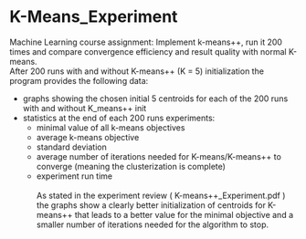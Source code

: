 # K-Means_Experiment

Machine Learning course assignment: Implement k-means++, run it 200 times and compare convergence efficiency and result quality with normal K-means.</br>
After 200 runs with and without K-means++ (K = 5) initialization the program provides the following data:
  - graphs showing the chosen initial 5 centroids for each of the 200 runs with and without K_means++ init
  - statistics at the end of each 200 runs experiments:
    - minimal value of all k-means objectives
    - average k-means objective
    - standard deviation
    - average number of iterations needed for K-means/K-means++ to converge (meaning the clusterization is complete)
    - experiment run time</br></br>
As stated in the experiment review ( K-means++_Experiment.pdf ) the graphs show a clearly better initialization of centroids for K-means++ that leads to a better value for the minimal objective and a smaller number of iterations needed for the algorithm to stop.   

